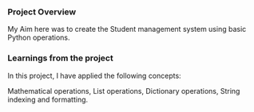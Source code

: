 ### Project Overview

 My Aim here  was to create the Student management system  using basic Python operations.


### Learnings from the project

 In this project, I have  applied the following concepts:

Mathematical operations,
List operations,
Dictionary operations,
String indexing and formatting.


